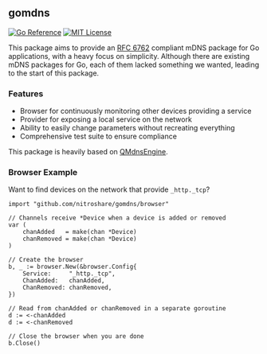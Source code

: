 ## gomdns

[![Go Reference](https://pkg.go.dev/badge/github.com/nitroshare/gomdns.svg)](https://pkg.go.dev/github.com/nitroshare/gomdns)
[![MIT License](https://img.shields.io/badge/license-MIT-9370d8.svg?style=flat)](https://opensource.org/licenses/MIT)

This package aims to provide an [RFC 6762](https://datatracker.ietf.org/doc/html/rfc6762) compliant mDNS package for Go applications, with a heavy focus on simplicity. Although there are existing mDNS packages for Go, each of them lacked something we wanted, leading to the start of this package.

### Features

- Browser for continuously monitoring other devices providing a service
- Provider for exposing a local service on the network
- Ability to easily change parameters without recreating everything
- Comprehensive test suite to ensure compliance

This package is heavily based on [QMdnsEngine](https://github.com/nitroshare/qmdnsengine).

### Browser Example

Want to find devices on the network that provide `_http._tcp`?

```golang
import "github.com/nitroshare/gomdns/browser"

// Channels receive *Device when a device is added or removed
var (
    chanAdded   = make(chan *Device)
    chanRemoved = make(chan *Device)
)

// Create the browser
b, _ := browser.New(&browser.Config{
    Service:     "_http._tcp",
    ChanAdded:   chanAdded,
    ChanRemoved: chanRemoved,
})

// Read from chanAdded or chanRemoved in a separate goroutine
d := <-chanAdded
d := <-chanRemoved

// Close the browser when you are done
b.Close()
```
